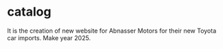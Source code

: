 # catalog
It is the creation of new website for Abnasser Motors for their new Toyota car imports. Make year 2025.

